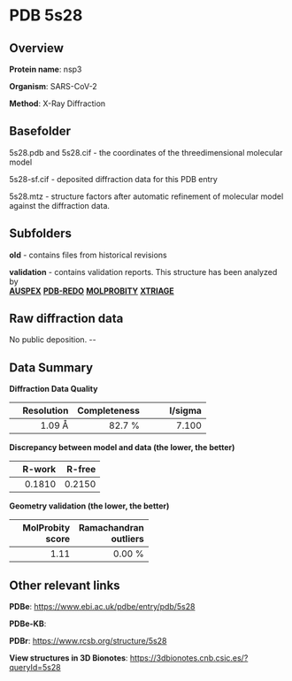 # PDB 5s28

## Overview

**Protein name**: nsp3

**Organism**: SARS-CoV-2

**Method**: X-Ray Diffraction



## Basefolder

5s28.pdb and 5s28.cif - the coordinates of the threedimensional molecular model

5s28-sf.cif - deposited diffraction data for this PDB entry

5s28.mtz - structure factors after automatic refinement of molecular model against the diffraction data.

## Subfolders



**old** - contains files from historical revisions

**validation** - contains validation reports. This structure has been analyzed by <br>[**AUSPEX**](https://github.com/thorn-lab/coronavirus_structural_task_force/tree/master/pdb/nsp3/SARS-CoV-2/5s28/validation/auspex) [**PDB-REDO**](https://github.com/thorn-lab/coronavirus_structural_task_force/tree/master/pdb/nsp3/SARS-CoV-2/5s28/validation/pdb-redo) [**MOLPROBITY**](https://github.com/thorn-lab/coronavirus_structural_task_force/tree/master/pdb/nsp3/SARS-CoV-2/5s28/validation/molprobity) [**XTRIAGE**](https://github.com/thorn-lab/coronavirus_structural_task_force/blob/master/pdb/nsp3/SARS-CoV-2/5s28/validation/Xtriage_output.log)  



## Raw diffraction data

No public deposition. --<br> 

## Data Summary
**Diffraction Data Quality**

|   | Resolution | Completeness| I/sigma |
|---|-------------:|----------------:|--------------:|
|   |1.09 Å|82.7  %|<img width=50/>7.100|

**Discrepancy between model and data (the lower, the better)**

|   | **R-work**| **R-free**   
|---|-------------:|----------------:|           
||  0.1810|  0.2150|

**Geometry validation (the lower, the better)**

|   |**MolProbity<br>score**| **Ramachandran<br>outliers** 
|---|-------------:|----------------:|
||  1.11|  0.00 %|

 

 



## Other relevant links 
**PDBe**:  https://www.ebi.ac.uk/pdbe/entry/pdb/5s28

**PDBe-KB**:  
 
**PDBr**: https://www.rcsb.org/structure/5s28 

**View structures in 3D Bionotes**: https://3dbionotes.cnb.csic.es/?queryId=5s28

